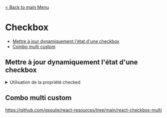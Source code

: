 [< Back to main Menu](https://github.com/gsoulie/react-resources/blob/master/react-presentation.md)    

# Checkbox

* [Mettre à jour dynamiquement l'état d'une checkbox](#mettre-à-jour-dynamiquement-l--état-d--une-checkbox)     
* [Combo multi custom](#combo-multi-custom)    

## Mettre à jour dynamiquement l'état d'une checkbox

<details>
  <summary>Utilisation de la propriété checked</summary>

Très important, afin de pouvoir mettre à jour dynamiquement l'état d'une case à cocher depuis un composant parent, 
il faut utiliser la propriété ````checked```` et **non** pas ````defaultChecked````

````typescript
export type ComboMultiItemType = {
  id: string,
  checked?: boolean,
  label: string,
  handleCheck: (checked: boolean) => void
}

export const ComboMultiItem = (props: ComboMultiItemType) => {

  const handleClick = (ev: any) => {
    const checked = ev.target.checked;
    props?.handleCheck(checked);
  };

  return (
    <div className="checkbox-item">
      <Form>
        <Form.Check
          id={props.id}
          type="checkbox"
          checked={props.checked}
          onChange={handleClick}
          label={props.label}
        />
      </Form>
    </div>
  );
}
````
</details>

## Combo multi custom

https://github.com/gsoulie/react-resources/tree/main/react-checkbox-multi
